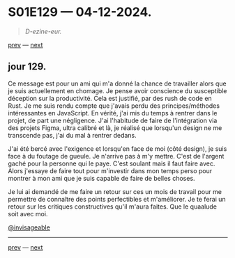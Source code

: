 # S01E129 — 04-12-2024.

> *D-ezine-eur.*

[prev](S01E128-03-12-2024.md) — [next](S01E130-05-12-2024.md)     

## jour 129.

Ce message est pour un ami qui m'a donné la chance de travailler alors que je suis actuellement en chomage. Je pense avoir conscience du susceptible déception sur la productivité. Cela est justifié, par des rush de code en Rust. Je me suis rendu compte que j'avais perdu des principes/méthodes intéressantes en JavaScript. En vérité, j'ai mis du temps à rentrer dans le projet, de part une négligence. J'ai l'habitude de faire de l'intégration via des projets Figma, ultra calibré et là, je réalisé que lorsqu'un design ne me transcende pas, j'ai du mal à rentrer dedans.   

J'ai été bercé avec l'exigence et lorsqu'en face de moi (côté design), je suis face à du foutage de gueule. Je n'arrive pas à m'y mettre. C'est de l'argent gaché pour la personne qui le paye. C'est soulant mais il faut faire avec. Alors j'essaye de faire tout pour m'investir dans mon temps perso pour montrer à mon ami que je suis capable de faire de belles choses.    

Je lui ai demandé de me faire un retour sur ces un mois de travail pour me permettre de connaître des points perfectibles et m'améliorer. Je te ferai un retour sur les critiques constructives qu'il m'aura faites. Que le quaalude soit avec moi.   

[@invisageable](https://twitter.com/invisageable)   

---

[prev](S01E128-03-12-2024.md) — [next](S01E130-05-12-2024.md)   
